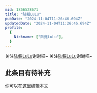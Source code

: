 ```yaml
---
mid: 1856528671
title: "陆鳐LuLu"
pubDate: "2024-11-04T11:26:46.694Z"
updatedDate: "2024-11-04T11:26:46.694Z"
profile:
  {
    Nickname: ["陆鳐LuLu"],
  }
---
```


关注[陆鳐LuLu](https://space.bilibili.com/1856528671)谢谢喵~ 关注[陆鳐LuLu](https://space.bilibili.com/1856528671)谢谢喵~

## 此条目有待补充
你可以在[这里](https://github.com/Yuhanawa/VTuber.ICU-Content/edit/master/v/陆鳐LuLu/index.md)编辑本文
